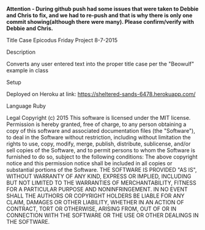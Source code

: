 **Attention - During github push had some issues that were taken to Debbie and Chris to fix, and we had to re-push and that is why there is only one commit showing(although there were many). Please confirm/verify with Debbie and Chris.**


Title Case Epicodus Friday Project 8-7-2015

Description

Converts any user entered text into the proper title case per the "Beowulf" example in class

Setup

Deployed on Heroku at link: https://sheltered-sands-6478.herokuapp.com/


Language
Ruby



Legal
Copyright (c) 2015 
This software is licensed under the MIT license.
Permission is hereby granted, free of charge, to any person obtaining a copy of this software and associated documentation files (the "Software"), to deal in the Software without restriction, including without limitation the rights to use, copy, modify, merge, publish, distribute, sublicense, and/or sell copies of the Software, and to permit persons to whom the Software is furnished to do so, subject to the following conditions:
The above copyright notice and this permission notice shall be included in all copies or substantial portions of the Software.
THE SOFTWARE IS PROVIDED "AS IS", WITHOUT WARRANTY OF ANY KIND, EXPRESS OR IMPLIED, INCLUDING BUT NOT LIMITED TO THE WARRANTIES OF MERCHANTABILITY, FITNESS FOR A PARTICULAR PURPOSE AND NONINFRINGEMENT. IN NO EVENT SHALL THE AUTHORS OR COPYRIGHT HOLDERS BE LIABLE FOR ANY CLAIM, DAMAGES OR OTHER LIABILITY, WHETHER IN AN ACTION OF CONTRACT, TORT OR OTHERWISE, ARISING FROM, OUT OF OR IN CONNECTION WITH THE SOFTWARE OR THE USE OR OTHER DEALINGS IN THE SOFTWARE.
